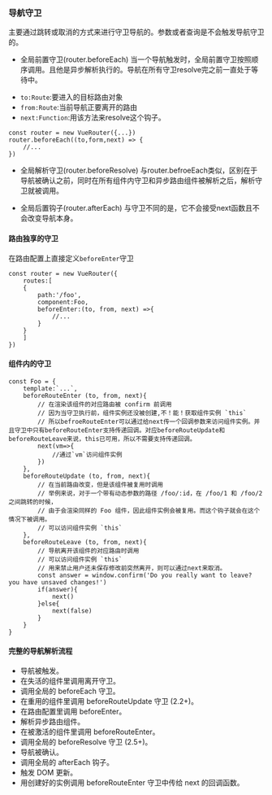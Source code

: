 ### 导航守卫    
主要通过跳转或取消的方式来进行守卫导航的。参数或者查询是不会触发导航守卫的。
+ 全局前置守卫(router.beforeEach)
当一个导航触发时，全局前置守卫按照顺序调用。且他是异步解析执行的。导航在所有守卫resolve完之前一直处于等待中。
 - `to:Route`:要进入的目标路由对象
 - `from:Route`:当前导航正要离开的路由
 -  `next:Function`:用该方法来resolve这个钩子。
```
const router = new VueRouter({...})
router.beforeEach((to,form,next) => {
    //...
})
```
+ 全局解析守卫(router.beforeResolve)
与router.befroeEach类似，区别在于导航被确认之前，同时在所有组件内守卫和异步路由组件被解析之后，解析守卫就被调用。

+ 全局后置钩子(router.afterEach)
与守卫不同的是，它不会接受next函数且不会改变导航本身。

#### 路由独享的守卫
在路由配置上直接定义`beforeEnter`守卫
```
const router = new VueRouter({
    routes:[
    {
        path:'/foo',
        component:Foo,
        beforeEnter:(to, from, next) =>{
            //...
        }
    }
    ]
})
```

#### 组件内的守卫
```
const Foo = {
    template:`...`,
    beforeRouteEnter (to, from, next){
        // 在渲染该组件的对应路由被 confirm 前调用
        // 因为当守卫执行前，组件实例还没被创建,不！能！获取组件实例 `this`
        // 所以befroeRouteEnter可以通过给next传一个回调参数来访问组件实例。并且守卫中只有beforeRouteEnter支持传递回调。对应beforeRouteUpdate和beforeRouteLeave来说，this已可用，所以不需要支持传递回调。
        next(vm=>{
            //通过`vm`访问组件实例
        })
    },
    beforeRouteUpdate (to, from, next){
        // 在当前路由改变，但是该组件被复用时调用
        // 举例来说，对于一个带有动态参数的路径 /foo/:id，在 /foo/1 和 /foo/2 之间跳转的时候，
        // 由于会渲染同样的 Foo 组件，因此组件实例会被复用。而这个钩子就会在这个情况下被调用。
        // 可以访问组件实例 `this`
    },
    beforeRouteLeave (to, from, next){
        // 导航离开该组件的对应路由时调用
        // 可以访问组件实例 `this`
        // 用来禁止用户还未保存修改前突然离开，则可以通过next来取消。
        const answer = window.confirm('Do you really want to leave? you have unsaved changes!')
        if(answer){
            next()
        }else{
            next(false)
        }
    }
}
```

#### 完整的导航解析流程
+ 导航被触发。
+ 在失活的组件里调用离开守卫。
+ 调用全局的 beforeEach 守卫。
+ 在重用的组件里调用 beforeRouteUpdate 守卫 (2.2+)。
+ 在路由配置里调用 beforeEnter。
+ 解析异步路由组件。
+ 在被激活的组件里调用 beforeRouteEnter。
+ 调用全局的 beforeResolve 守卫 (2.5+)。
+ 导航被确认。
+ 调用全局的 afterEach 钩子。
+ 触发 DOM 更新。
+ 用创建好的实例调用 beforeRouteEnter 守卫中传给 next 的回调函数。